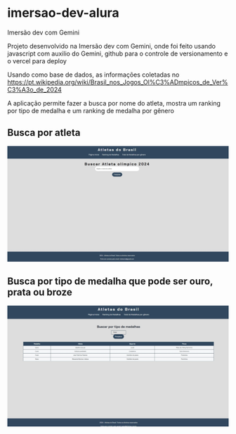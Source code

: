 # imersao-dev-alura
 Imersão dev com Gemini

Projeto desenvolvido na  Imersão dev com Gemini, onde foi feito usando javascript com auxilio do Gemini, github para o controle de versionamento e o vercel para deploy

Usando como base de dados, as informações coletadas no https://pt.wikipedia.org/wiki/Brasil_nos_Jogos_Ol%C3%ADmpicos_de_Ver%C3%A3o_de_2024

A aplicação permite fazer a busca por nome do atleta, mostra um ranking por tipo de medalha e um ranking de medalha por gênero
## Busca por atleta
![Home](/assests/images/1.jpg)
## Busca por tipo de medalha que pode ser ouro, prata ou broze
![Home](/assests/images/2.jpg)
